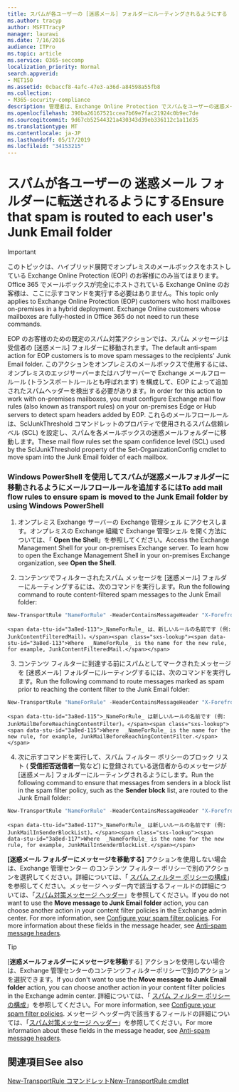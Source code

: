 ```yaml
---
title: スパムが各ユーザーの [迷惑メール] フォルダーにルーティングされるようにする
ms.author: tracyp
author: MSFTTracyP
manager: laurawi
ms.date: 7/16/2016
audience: ITPro
ms.topic: article
ms.service: O365-seccomp
localization_priority: Normal
search.appverid:
- MET150
ms.assetid: 0cbaccf8-4afc-47e3-a36d-a84598a55fb8
ms.collection:
- M365-security-compliance
description: 管理者は、Exchange Online Protection でスパムをユーザーの迷惑メールフォルダーにルーティングする方法について説明します。
ms.openlocfilehash: 390ba26167521ccea7b69e7fac21924c0b9ec7de
ms.sourcegitcommit: 9d67cb52544321a430343d39eb336112c1a11d35
ms.translationtype: MT
ms.contentlocale: ja-JP
ms.lasthandoff: 05/17/2019
ms.locfileid: "34153215"
---
```

# <a name="ensure-that-spam-is-routed-to-each-users-junk-email-folder"></a><span data-ttu-id="3a8ed-103">スパムが各ユーザーの 迷惑メール フォルダーに転送されるようにする</span><span class="sxs-lookup"><span data-stu-id="3a8ed-103">Ensure that spam is routed to each user's Junk Email folder</span></span>

> [!IMPORTANT]
> <span data-ttu-id="3a8ed-p101">このトピックは、ハイブリッド展開でオンプレミスのメールボックスをホストしている Exchange Online Protection (EOP) のお客様にのみ当てはまります。Office 365 でメールボックスが完全にホストされている Exchange Online のお客様は、ここに示すコマンドを実行する必要はありません。</span><span class="sxs-lookup"><span data-stu-id="3a8ed-p101">This topic only applies to Exchange Online Protection (EOP) customers who host mailboxes on-premises in a hybrid deployment. Exchange Online customers whose mailboxes are fully-hosted in Office 365 do not need to run these commands.</span></span> 
  
<span data-ttu-id="3a8ed-106">EOP のお客様のための既定のスパム対策アクションでは、スパム メッセージは受信者の [迷惑メール] フォルダーに移動されます。</span><span class="sxs-lookup"><span data-stu-id="3a8ed-106">The default anti-spam action for EOP customers is to move spam messages to the recipients' Junk Email folder.</span></span> <span data-ttu-id="3a8ed-107">このアクションをオンプレミスのメールボックスで使用するには、オンプレミスのエッジサーバーまたはハブサーバーで Exchange メールフロールール (トランスポートルールとも呼ばれます) を構成して、EOP によって追加されたスパムヘッダーを検出する必要があります。</span><span class="sxs-lookup"><span data-stu-id="3a8ed-107">In order for this action to work with on-premises mailboxes, you must configure Exchange mail flow rules (also known as transport rules) on your on-premises Edge or Hub servers to detect spam headers added by EOP.</span></span> <span data-ttu-id="3a8ed-108">これらのメールフロールールは、SclJunkThreshold コマンドレットのプロパティで使用されるスパム信頼レベル (SCL) を設定し、スパムを各メールボックスの迷惑メールフォルダーに移動します。</span><span class="sxs-lookup"><span data-stu-id="3a8ed-108">These mail flow rules set the spam confidence level (SCL) used by the SclJunkThreshold property of the Set-OrganizationConfig cmdlet to move spam into the Junk Email folder of each mailbox.</span></span> 
  
### <a name="to-add-mail-flow-rules-to-ensure-spam-is-moved-to-the-junk-email-folder-by-using-windows-powershell"></a><span data-ttu-id="3a8ed-109">Windows PowerShell を使用してスパムが迷惑メールフォルダーに移動されるようにメールフロールールを追加するには</span><span class="sxs-lookup"><span data-stu-id="3a8ed-109">To add mail flow rules to ensure spam is moved to the Junk Email folder by using Windows PowerShell</span></span>

1. <span data-ttu-id="3a8ed-p103">オンプレミス Exchange サーバーの Exchange 管理シェル にアクセスします。オンプレミスの Exchange 組織で Exchange 管理シェル を開く方法については、「 **Open the Shell**」を参照してください。</span><span class="sxs-lookup"><span data-stu-id="3a8ed-p103">Access the Exchange Management Shell for your on-premises Exchange server. To learn how to open the Exchange Management Shell in your on-premises Exchange organization, see **Open the Shell**.</span></span>
    
2. <span data-ttu-id="3a8ed-112">コンテンツでフィルターされたスパム メッセージを [迷惑メール] フォルダーにルーティングするには、次のコマンドを実行します。</span><span class="sxs-lookup"><span data-stu-id="3a8ed-112">Run the following command to route content-filtered spam messages to the Junk Email folder:</span></span>
    
  ```Powershell
  New-TransportRule "NameForRule" -HeaderContainsMessageHeader "X-Forefront-Antispam-Report" -HeaderContainsWords "SFV:SPM" -SetSCL 6
  ```

    <span data-ttu-id="3a8ed-113">_NameForRule_ は、新しいルールの名前です (例: JunkContentFilteredMail)。</span><span class="sxs-lookup"><span data-stu-id="3a8ed-113">Where  _NameForRule_ is the name for the new rule, for example, JunkContentFilteredMail.</span></span> 
    
3. <span data-ttu-id="3a8ed-114">コンテンツ フィルターに到達する前にスパムとしてマークされたメッセージを [迷惑メール] フォルダーにルーティングするには、次のコマンドを実行します。</span><span class="sxs-lookup"><span data-stu-id="3a8ed-114">Run the following command to route messages marked as spam prior to reaching the content filter to the Junk Email folder:</span></span>
    
  ```Powershell
  New-TransportRule "NameForRule" -HeaderContainsMessageHeader "X-Forefront-Antispam-Report" -HeaderContainsWords "SFV:SKS" -SetSCL 6
  ```

    <span data-ttu-id="3a8ed-115">_NameForRule_ は新しいルールの名前です (例: JunkMailBeforeReachingContentFilter)。</span><span class="sxs-lookup"><span data-stu-id="3a8ed-115">Where  _NameForRule_ is the name for the new rule, for example, JunkMailBeforeReachingContentFilter.</span></span> 
    
4. <span data-ttu-id="3a8ed-116">次に示すコマンドを実行して、スパム フィルター ポリシーのブロック リスト ( **受信拒否送信者**一覧など) に登録されている送信者からのメッセージが [迷惑メール] フォルダーにルーティングされるようにします。</span><span class="sxs-lookup"><span data-stu-id="3a8ed-116">Run the following command to ensure that messages from senders in a block list in the spam filter policy, such as the **Sender block** list, are routed to the Junk Email folder:</span></span> 
    
  ```Powershell
  New-TransportRule "NameForRule" -HeaderContainsMessageHeader "X-Forefront-Antispam-Report" -HeaderContainsWords "SFV:SKB" -SetSCL 6
  ```

    <span data-ttu-id="3a8ed-117">_NameForRule_ は新しいルールの名前です (例: JunkMailInSenderBlockList)。</span><span class="sxs-lookup"><span data-stu-id="3a8ed-117">Where  _NameForRule_ is the name for the new rule, for example, JunkMailInSenderBlockList.</span></span> 
    
<span data-ttu-id="3a8ed-p104">**[迷惑メール フォルダーにメッセージを移動する]** アクションを使用しない場合は、Exchange 管理センター のコンテンツ フィルター ポリシーで別のアクションを選択してください。詳細については、「 [スパム フィルター ポリシーの構成](configure-your-spam-filter-policies.md)」を参照してください。メッセージ ヘッダー内で該当するフィールドの詳細については、「[スパム対策メッセージ ヘッダー](anti-spam-message-headers.md)」を参照してください。</span><span class="sxs-lookup"><span data-stu-id="3a8ed-p104">If you do not want to use the **Move message to Junk Email folder** action, you can choose another action in your content filter policies in the Exchange admin center. For more information, see [Configure your spam filter policies](configure-your-spam-filter-policies.md). For more information about these fields in the message header, see [Anti-spam message headers](anti-spam-message-headers.md).</span></span>
  

> [!TIP]
> <span data-ttu-id="3a8ed-121">[**迷惑メールフォルダーにメッセージを移動**する] アクションを使用しない場合は、Exchange 管理センターのコンテンツフィルターポリシーで別のアクションを選択できます。</span><span class="sxs-lookup"><span data-stu-id="3a8ed-121">If you don't want to use the **Move message to Junk Email folder** action, you can choose another action in your content filter policies in the Exchange admin center.</span></span> <span data-ttu-id="3a8ed-122">詳細については、「 [スパム フィルター ポリシーの構成](configure-your-spam-filter-policies.md)」を参照してください。</span><span class="sxs-lookup"><span data-stu-id="3a8ed-122">For more information, see [Configure your spam filter policies](configure-your-spam-filter-policies.md).</span></span> <span data-ttu-id="3a8ed-123">メッセージ ヘッダー内で該当するフィールドの詳細については、「[スパム対策メッセージ ヘッダー](anti-spam-message-headers.md)」を参照してください。</span><span class="sxs-lookup"><span data-stu-id="3a8ed-123">For more information about these fields in the message header, see [Anti-spam message headers](anti-spam-message-headers.md).</span></span>
> 
## <a name="see-also"></a><span data-ttu-id="3a8ed-124">関連項目</span><span class="sxs-lookup"><span data-stu-id="3a8ed-124">See also</span></span>

[<span data-ttu-id="3a8ed-125">New-TransportRule コマンドレット</span><span class="sxs-lookup"><span data-stu-id="3a8ed-125">New-TransportRule cmdlet</span></span>](https://technet.microsoft.com/library/bb125138%28v=exchg.160%29.aspx)

